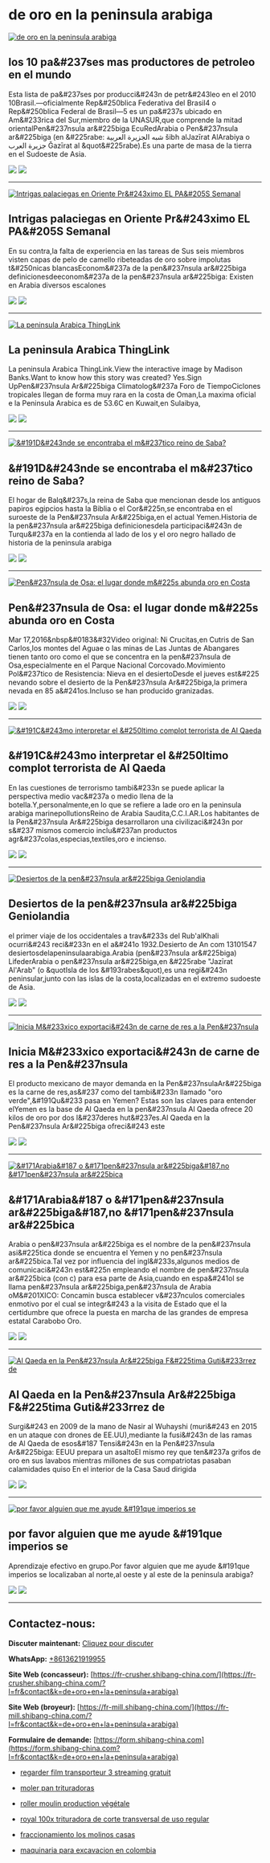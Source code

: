 # de oro en la peninsula arabiga

<a href="https://swt.shibang-china.com/?l=fr&img&k=de+oro+en+la+peninsula+arabiga" target="_blank">![de oro en la peninsula arabiga](http://static.shibang-china.com/all-800x300/1245.jpg)</a>

## los 10 pa&#237ses mas productores de petroleo en el mundo
Esta lista de pa&#237ses por producci&#243n de petr&#243leo en el 2010 10Brasil.—oficialmente Rep&#250blica Federativa del Brasil4 o Rep&#250blica Federal de Brasil—5 es un pa&#237s ubicado en Am&#233rica del Sur,miembro de la UNASUR,que comprende la mitad orientalPen&#237nsula ar&#225biga EcuRedArabia o Pen&#237nsula ar&#225biga (en &#225rabe: شبه الجزيرة العربية šibh alJazīrat AlArabiya o جزيرة العرب Ǧazīrat al &quot&#225rabe).Es una parte de masa de la tierra en el Sudoeste de Asia.


<a href="https://whatsapp.shibangsoft.com/WhatsApp.php" target="_blank" title="WhatsApp">![](http://static.shibang-china.com/icon/whatsapp.png)</a> <a href="https://swt.shibang-china.com/?l=fr&icon&k=de+oro+en+la+peninsula+arabiga" target="_blank">![](http://static.shibang-china.com/icon/chat-fr.png)</a>

---

<a href="https://swt.shibang-china.com/?l=fr&img&k=de+oro+en+la+peninsula+arabiga" target="_blank">![Intrigas palaciegas en Oriente Pr&#243ximo EL PA&#205S Semanal](http://static.shibang-china.com/all-800x300/179.jpg)</a>

## Intrigas palaciegas en Oriente Pr&#243ximo EL PA&#205S Semanal
En su contra,la falta de experiencia en las tareas de Sus seis miembros visten capas de pelo de camello ribeteadas de oro sobre impolutas t&#250nicas blancasEconom&#237a de la pen&#237nsula ar&#225biga definicionesdeeconom&#237a de la pen&#237nsula ar&#225biga: Existen en Arabia diversos escalones


<a href="https://whatsapp.shibangsoft.com/WhatsApp.php" target="_blank" title="WhatsApp">![](http://static.shibang-china.com/icon/whatsapp.png)</a> <a href="https://swt.shibang-china.com/?l=fr&icon&k=de+oro+en+la+peninsula+arabiga" target="_blank">![](http://static.shibang-china.com/icon/chat-fr.png)</a>

---

<a href="https://swt.shibang-china.com/?l=fr&img&k=de+oro+en+la+peninsula+arabiga" target="_blank">![La peninsula Arabica ThingLink](http://static.shibang-china.com/all-800x300/369.jpg)</a>

## La peninsula Arabica ThingLink
La peninsula Arabica ThingLink.View the interactive image by Madison Banks.Want to know how this story was created? Yes.Sign UpPen&#237nsula Ar&#225biga Climatolog&#237a Foro de TiempoCiclones tropicales llegan de forma muy rara en la costa de Oman,La maxima oficial e la Peninsula Arabica es de 53.6C en Kuwait,en Sulaibya,


<a href="https://whatsapp.shibangsoft.com/WhatsApp.php" target="_blank" title="WhatsApp">![](http://static.shibang-china.com/icon/whatsapp.png)</a> <a href="https://swt.shibang-china.com/?l=fr&icon&k=de+oro+en+la+peninsula+arabiga" target="_blank">![](http://static.shibang-china.com/icon/chat-fr.png)</a>

---

<a href="https://swt.shibang-china.com/?l=fr&img&k=de+oro+en+la+peninsula+arabiga" target="_blank">![&#191D&#243nde se encontraba el m&#237tico reino de Saba?](http://static.shibang-china.com/all-800x300/1159.jpg)</a>

## &#191D&#243nde se encontraba el m&#237tico reino de Saba?
El hogar de Balq&#237s,la reina de Saba que mencionan desde los antiguos papiros egipcios hasta la Biblia o el Cor&#225n,se encontraba en el suroeste de la Pen&#237nsula Ar&#225biga,en el actual Yemen.Historia de la pen&#237nsula ar&#225biga definicionesdela participaci&#243n de Turqu&#237a en la contienda al lado de los y el oro negro hallado de historia de la peninsula arabiga


<a href="https://whatsapp.shibangsoft.com/WhatsApp.php" target="_blank" title="WhatsApp">![](http://static.shibang-china.com/icon/whatsapp.png)</a> <a href="https://swt.shibang-china.com/?l=fr&icon&k=de+oro+en+la+peninsula+arabiga" target="_blank">![](http://static.shibang-china.com/icon/chat-fr.png)</a>

---

<a href="https://swt.shibang-china.com/?l=fr&img&k=de+oro+en+la+peninsula+arabiga" target="_blank">![Pen&#237nsula de Osa: el lugar donde m&#225s abunda oro en Costa](http://static.shibang-china.com/all-800x300/828.jpg)</a>

## Pen&#237nsula de Osa: el lugar donde m&#225s abunda oro en Costa
Mar 17,2016&nbsp&#0183&#32Video original: Ni Crucitas,en Cutris de San Carlos,los montes del Aguae o las minas de Las Juntas de Abangares tienen tanto oro como el que se concentra en la pen&#237nsula de Osa,especialmente en el Parque Nacional Corcovado.Movimiento Pol&#237tico de Resistencia: Nieva en el desiertoDesde el jueves est&#225 nevando sobre el desierto de la Pen&#237nsula Ar&#225biga,la primera nevada en 85 a&#241os.Incluso se han producido granizadas.


<a href="https://whatsapp.shibangsoft.com/WhatsApp.php" target="_blank" title="WhatsApp">![](http://static.shibang-china.com/icon/whatsapp.png)</a> <a href="https://swt.shibang-china.com/?l=fr&icon&k=de+oro+en+la+peninsula+arabiga" target="_blank">![](http://static.shibang-china.com/icon/chat-fr.png)</a>

---

<a href="https://swt.shibang-china.com/?l=fr&img&k=de+oro+en+la+peninsula+arabiga" target="_blank">![&#191C&#243mo interpretar el &#250ltimo complot terrorista de Al Qaeda](http://static.shibang-china.com/all-800x300/378.jpg)</a>

## &#191C&#243mo interpretar el &#250ltimo complot terrorista de Al Qaeda
En las cuestiones de terrorismo tambi&#233n se puede aplicar la perspectiva medio vac&#237a o medio llena de la botella.Y,personalmente,en lo que se refiere a lade oro en la peninsula arabiga marinepollutionsReino de Arabia Saudita,C.C.I.AR.Los habitantes de la Pen&#237nsula Ar&#225biga desarrollaron una civilizaci&#243n por s&#237 mismos comercio inclu&#237an productos agr&#237colas,especias,textiles,oro e incienso.


<a href="https://whatsapp.shibangsoft.com/WhatsApp.php" target="_blank" title="WhatsApp">![](http://static.shibang-china.com/icon/whatsapp.png)</a> <a href="https://swt.shibang-china.com/?l=fr&icon&k=de+oro+en+la+peninsula+arabiga" target="_blank">![](http://static.shibang-china.com/icon/chat-fr.png)</a>

---

<a href="https://swt.shibang-china.com/?l=fr&img&k=de+oro+en+la+peninsula+arabiga" target="_blank">![Desiertos de la pen&#237nsula ar&#225biga Geniolandia](http://static.shibang-china.com/all-800x300/902.jpg)</a>

## Desiertos de la pen&#237nsula ar&#225biga Geniolandia
el primer viaje de los occidentales a trav&#233s del Rub'alKhali ocurri&#243 reci&#233n en el a&#241o 1932.Desierto de An com 13101547 desiertosdelapeninsulaarabiga.Arabia (pen&#237nsula ar&#225biga) LifederArabia o pen&#237nsula ar&#225biga,en &#225rabe "Jazīrat Al'Arab" (o &quotIsla de los &#193rabes&quot),es una regi&#243n peninsular,junto con las islas de la costa,localizadas en el extremo sudoeste de Asia.


<a href="https://whatsapp.shibangsoft.com/WhatsApp.php" target="_blank" title="WhatsApp">![](http://static.shibang-china.com/icon/whatsapp.png)</a> <a href="https://swt.shibang-china.com/?l=fr&icon&k=de+oro+en+la+peninsula+arabiga" target="_blank">![](http://static.shibang-china.com/icon/chat-fr.png)</a>

---

<a href="https://swt.shibang-china.com/?l=fr&img&k=de+oro+en+la+peninsula+arabiga" target="_blank">![Inicia M&#233xico exportaci&#243n de carne de res a la Pen&#237nsula](http://static.shibang-china.com/all-800x300/780.jpg)</a>

## Inicia M&#233xico exportaci&#243n de carne de res a la Pen&#237nsula
El producto mexicano de mayor demanda en la Pen&#237nsulaAr&#225biga es la carne de res,as&#237 como del tambi&#233n llamado "oro verde",&#191Qu&#233 pasa en Yemen? Estas son las claves para entender elYemen es la base de Al Qaeda en la pen&#237nsula Al Qaeda ofrece 20 kilos de oro por dos l&#237deres hut&#237es.Al Qaeda en la Pen&#237nsula Ar&#225biga ofreci&#243 este


<a href="https://whatsapp.shibangsoft.com/WhatsApp.php" target="_blank" title="WhatsApp">![](http://static.shibang-china.com/icon/whatsapp.png)</a> <a href="https://swt.shibang-china.com/?l=fr&icon&k=de+oro+en+la+peninsula+arabiga" target="_blank">![](http://static.shibang-china.com/icon/chat-fr.png)</a>

---

<a href="https://swt.shibang-china.com/?l=fr&img&k=de+oro+en+la+peninsula+arabiga" target="_blank">![&#171Arabia&#187 o &#171pen&#237nsula ar&#225biga&#187,no &#171pen&#237nsula ar&#225bica](http://static.shibang-china.com/all-800x300/501.jpg)</a>

## &#171Arabia&#187 o &#171pen&#237nsula ar&#225biga&#187,no &#171pen&#237nsula ar&#225bica
Arabia o pen&#237nsula ar&#225biga es el nombre de la pen&#237nsula asi&#225tica donde se encuentra el Yemen y no pen&#237nsula ar&#225bica.Tal vez por influencia del ingl&#233s,algunos medios de comunicaci&#243n est&#225n empleando el nombre de pen&#237nsula ar&#225bica (con c) para esa parte de Asia,cuando en espa&#241ol se llama pen&#237nsula ar&#225biga,pen&#237nsula de Arabia oM&#201XICO: Concamin busca establecer v&#237nculos comerciales enmotivo por el cual se integr&#243 a la visita de Estado que el la certidumbre que ofrece la puesta en marcha de las grandes de empresa estatal Carabobo Oro.


<a href="https://whatsapp.shibangsoft.com/WhatsApp.php" target="_blank" title="WhatsApp">![](http://static.shibang-china.com/icon/whatsapp.png)</a> <a href="https://swt.shibang-china.com/?l=fr&icon&k=de+oro+en+la+peninsula+arabiga" target="_blank">![](http://static.shibang-china.com/icon/chat-fr.png)</a>

---

<a href="https://swt.shibang-china.com/?l=fr&img&k=de+oro+en+la+peninsula+arabiga" target="_blank">![Al Qaeda en la Pen&#237nsula Ar&#225biga F&#225tima Guti&#233rrez de](http://static.shibang-china.com/all-800x300/92.jpg)</a>

## Al Qaeda en la Pen&#237nsula Ar&#225biga F&#225tima Guti&#233rrez de
Surgi&#243 en 2009 de la mano de Nasir al Wuhayshi (muri&#243 en 2015 en un ataque con drones de EE.UU),mediante la fusi&#243n de las ramas de Al Qaeda de esos&#187 Tensi&#243n en la Pen&#237nsula Ar&#225biga: EEUU prepara un asaltoEl mismo rey que ten&#237a grifos de oro en sus lavabos mientras millones de sus compatriotas pasaban calamidades quiso En el interior de la Casa Saud dirigida


<a href="https://whatsapp.shibangsoft.com/WhatsApp.php" target="_blank" title="WhatsApp">![](http://static.shibang-china.com/icon/whatsapp.png)</a> <a href="https://swt.shibang-china.com/?l=fr&icon&k=de+oro+en+la+peninsula+arabiga" target="_blank">![](http://static.shibang-china.com/icon/chat-fr.png)</a>

---

<a href="https://swt.shibang-china.com/?l=fr&img&k=de+oro+en+la+peninsula+arabiga" target="_blank">![por favor alguien que me ayude &#191que imperios se](http://static.shibang-china.com/all-800x300/1205.jpg)</a>

## por favor alguien que me ayude &#191que imperios se
Aprendizaje efectivo en grupo.Por favor alguien que me ayude &#191que imperios se localizaban al norte,al oeste y al este de la peninsula arabiga?

<a href="https://whatsapp.shibangsoft.com/WhatsApp.php" target="_blank" title="WhatsApp">![](http://static.shibang-china.com/icon/whatsapp.png)</a> <a href="https://swt.shibang-china.com/?l=fr&icon&k=de+oro+en+la+peninsula+arabiga" target="_blank">![](http://static.shibang-china.com/icon/chat-fr.png)</a>

---
## Contactez-nous:

**Discuter maintenant:** [Cliquez pour discuter](https://swt.shibang-china.com?l=fr&contact&k=de+oro+en+la+peninsula+arabiga)

**WhatsApp:**  [+8613621919955](https://whatsapp.shibangsoft.com/WhatsApp.php)

**Site Web (concasseur):** [https://fr-crusher.shibang-china.com/](https://fr-crusher.shibang-china.com/?l=fr&contact&k=de+oro+en+la+peninsula+arabiga)

**Site Web (broyeur):** [https://fr-mill.shibang-china.com/](https://fr-mill.shibang-china.com/?l=fr&contact&k=de+oro+en+la+peninsula+arabiga)

**Formulaire de demande:** [https://form.shibang-china.com](https://form.shibang-china.com?l=fr&contact&k=de+oro+en+la+peninsula+arabiga)

* [regarder film transporteur 3 streaming gratuit](../61/regarder%20film%20transporteur%203%20streaming%20gratuit.md)

* [moler pan trituradoras](../63/moler%20pan%20trituradoras.md)

* [roller moulin production végétale](../65/roller%20moulin%20production%20v%C3%A9g%C3%A9tale.md)

* [royal 100x trituradora de corte transversal de uso regular](../62/royal%20100x%20trituradora%20de%20corte%20transversal%20de%20uso%20regular.md)

* [fraccionamiento los molinos casas](../62/fraccionamiento%20los%20molinos%20casas.md)

* [maquinaria para excavacion en colombia](../63/maquinaria%20para%20excavacion%20en%20colombia.md)